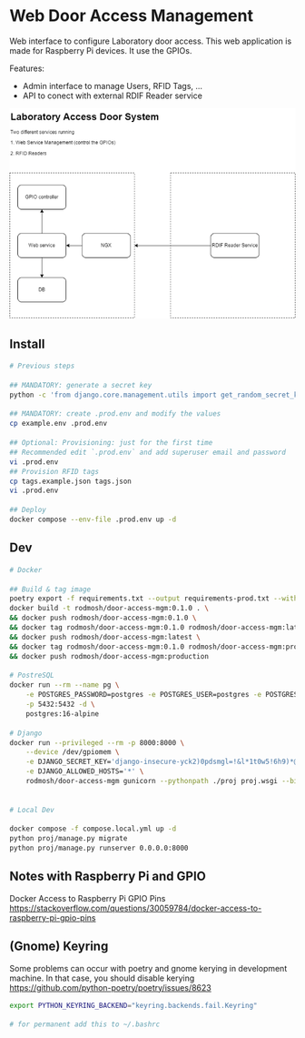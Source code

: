 # Web Door Access Management

Web interface to configure Laboratory door access.
This web application is made for Raspberry Pi devices. It use the GPIOs.

Features:

- Admin interface to manage Users, RFID Tags, ...
- API to conect with external RDIF Reader service

![Diagram 1](/docs/images/lab-door-system.drawio.png)

## Install

```bash
# Previous steps

## MANDATORY: generate a secret key
python -c 'from django.core.management.utils import get_random_secret_key; print(get_random_secret_key())'

## MANDATORY: create .prod.env and modify the values
cp example.env .prod.env

## Optional: Provisioning: just for the first time
## Recommended edit `.prod.env` and add superuser email and password
vi .prod.env
## Provision RFID tags
cp tags.example.json tags.json
vi .prod.env

## Deploy
docker compose --env-file .prod.env up -d
```

## Dev

```bash
# Docker

## Build & tag image
poetry export -f requirements.txt --output requirements-prod.txt --without-hashes
docker build -t rodmosh/door-access-mgm:0.1.0 . \
&& docker push rodmosh/door-access-mgm:0.1.0 \
&& docker tag rodmosh/door-access-mgm:0.1.0 rodmosh/door-access-mgm:latest \
&& docker push rodmosh/door-access-mgm:latest \
&& docker tag rodmosh/door-access-mgm:0.1.0 rodmosh/door-access-mgm:production \
&& docker push rodmosh/door-access-mgm:production

# PostreSQL
docker run --rm --name pg \
    -e POSTGRES_PASSWORD=postgres -e POSTGRES_USER=postgres -e POSTGRES_DB=postgres \
    -p 5432:5432 -d \
    postgres:16-alpine

# Django
docker run --privileged --rm -p 8000:8000 \
    --device /dev/gpiomem \
    -e DJANGO_SECRET_KEY='django-insecure-yck2)0pdsmgl=!&l*1t0w5!6h9)*@*&v)$%a8(07@8-+=!gvd9' \
    -e DJANGO_ALLOWED_HOSTS='*' \
    rodmosh/door-access-mgm gunicorn --pythonpath ./proj proj.wsgi --bind 0.0.0.0:8000


# Local Dev

docker compose -f compose.local.yml up -d
python proj/manage.py migrate
python proj/manage.py runserver 0.0.0.0:8000
```

## Notes with Raspberry Pi and GPIO

Docker Access to Raspberry Pi GPIO Pins
<https://stackoverflow.com/questions/30059784/docker-access-to-raspberry-pi-gpio-pins>


## (Gnome) Keyring

Some problems can occur with poetry and gnome kerying in development machine. In that case, you should disable kerying
<https://github.com/python-poetry/poetry/issues/8623>

```bash
export PYTHON_KEYRING_BACKEND="keyring.backends.fail.Keyring"

# for permanent add this to ~/.bashrc
```
